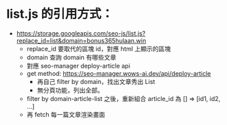 # list.js 的引用方式：
- https://storage.googleapis.com/seo-js/list.js?replace_id=list&domain=bonus365hulaan.win
  - replace_id 要取代的區塊 id，對應 html 上顯示的區塊
  - domain 查詢 domain 有哪些文章
  - 對應 seo-manager deploy-article api
  - get method: https://seo-manager.wows-ai.dev/api/deploy-article
    - 再自己 filter by domain，找出文章秀出 List
    - 無分頁功能，列出全部。
  - filter by domain-article-list 之後，重新組合 article_id 為 [] => [id1, id2, ...]
  - 再 fetch 每一篇文章渲染畫面